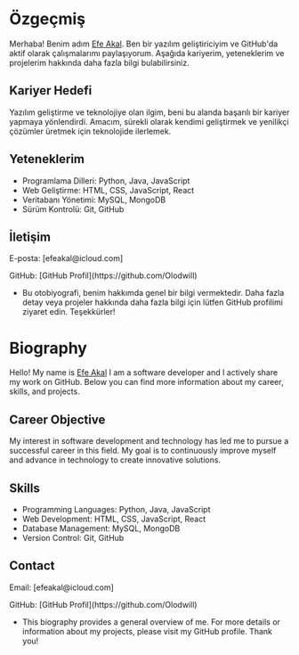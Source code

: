 # Özgeçmiş

Merhaba! Benim adım [Efe Akal](https://github.com/Olodwill). Ben bir yazılım geliştiriciyim ve GitHub'da aktif olarak çalışmalarımı paylaşıyorum. Aşağıda kariyerim, yeteneklerim ve projelerim hakkında daha fazla bilgi bulabilirsiniz.

## Kariyer Hedefi

Yazılım geliştirme ve teknolojiye olan ilgim, beni bu alanda başarılı bir kariyer yapmaya yönlendirdi. Amacım, sürekli olarak kendimi geliştirmek ve yenilikçi çözümler üretmek için teknolojide ilerlemek. 

## Yeteneklerim

- Programlama Dilleri: Python, Java, JavaScript
- Web Geliştirme: HTML, CSS, JavaScript, React
- Veritabanı Yönetimi: MySQL, MongoDB
- Sürüm Kontrolü: Git, GitHub

## İletişim

<p>E-posta: [efeakal@icloud.com]</p>
<p>GitHub: [GitHub Profil](https://github.com/Olodwill)</p>
  
- Bu otobiyografi, benim hakkımda genel bir bilgi vermektedir. Daha fazla detay veya projeler hakkında daha fazla bilgi için lütfen GitHub profilimi ziyaret edin. Teşekkürler!



# Biography
 Hello! My name is [Efe Akal](https://github.com/Olodwill)  I am a software developer and I actively share my work on GitHub. Below you can find more information about my career, skills, and projects.

 ## Career Objective

 My interest in software development and technology has led me to pursue a successful career in this field. My goal is to continuously improve myself and advance in technology to create innovative solutions.

 ## Skills

- Programming Languages: Python, Java, JavaScript
- Web Development: HTML, CSS, JavaScript, React
- Database Management: MySQL, MongoDB
- Version Control: Git, GitHub

## Contact

<p>Email: [efeakal@icloud.com]</p>
<p>GitHub: [GitHub Profil](https://github.com/Olodwill)</p>

- This biography provides a general overview of me. For more details or information about my projects, please visit my GitHub profile. Thank you!
